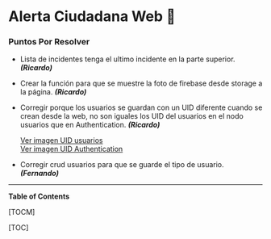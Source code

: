 # Alerta Ciudadana Web 👮

### Puntos Por Resolver

- Lista de incidentes tenga el ultimo incidente en la parte superior. **_(Ricardo)_**

- Crear la función para que se muestre la foto de firebase desde storage a la página. **_(Ricardo)_**

- Corregir porque los usuarios se guardan con un UID diferente cuando se crean desde la web, no son iguales los UID del usuarios en el nodo usuarios que en Authentication. **_(Ricardo)_**

  [Ver imagen UID usuarios](https://i.imgur.com/Ve3ByFi.png 'Ver imagen UID usuarios')  
  [Ver imagen UID Authentication](https://i.imgur.com/HdEnZTp.png 'Ver imagen UID Authentication')

- Corregir crud usuarios para que se guarde el tipo de usuario. **_(Fernando)_**

---

**Table of Contents**

[TOCM]

[TOC]
